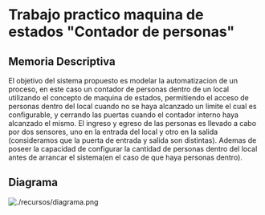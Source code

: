 # Trabajo practico maquina de estados "Contador de personas"

## Memoria Descriptiva 

El objetivo del sistema propuesto es modelar la automatizacion de un proceso, en este caso un contador de personas dentro de un local utilizando el concepto de maquina de estados, permitiendo el acceso de personas dentro del local cuando no se haya alcanzado un limite el cual es configurable, y cerrando las puertas cuando el contador interno haya alcanzado el mismo. El ingreso y egreso de las personas es llevado a cabo por dos sensores, uno en la entrada del local y otro en la salida (consideramos que la puerta de entrada y salida son distintas).
Ademas de poseer la capacidad de configurar la cantidad de personas dentro del local antes de arrancar el sistema(en el caso de que haya personas dentro).

## Diagrama

![./recursos/diagrama.png](https://github.com/pacugliari/TrabajoPracticoMaquinaDeEstados_ContadorDePersonas/blob/master/recursos/diagrama.png)
